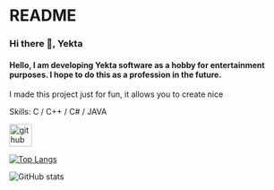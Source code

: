# README
### Hi there 👋, Yekta
#### Hello, I am developing Yekta software as a hobby for entertainment purposes. I hope to do this as a profession in the future.
I made this project just for fun, it allows you to create nice 

Skills: C / C++ / C# / JAVA



[<img src='https://cdn.jsdelivr.net/npm/simple-icons@3.0.1/icons/github.svg' alt='github' height='40'>](https://github.com/Yeekta)  

[![Top Langs](https://github-readme-stats.vercel.app/api/top-langs/?username=Yeekta)](https://github.com/anuraghazra/github-readme-stats)

![GitHub stats](https://github-readme-stats.vercel.app/api?username=Yeekta&show_icons=true)  

